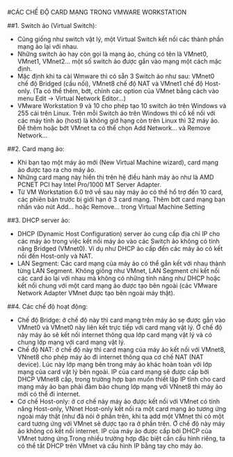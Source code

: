 #CÁC CHẾ ĐỘ CARD MẠNG TRONG VMWARE WORKSTATION

##1. Switch ảo (Virtual Switch):
- Cũng giống như switch vật lý, một Virtual Switch kết nối các thành phần mạng ảo lại với nhau.
- Những  switch ảo hay còn gọi là mạng ảo, chúng có tên là VMnet0, VMnet1, VMnet2… một số switch ảo được gắn vào mạng một cách mặc định.
- Mặc định khi ta cài Wmware thì có sẵn 3 Switch ảo như sau: VMnet0 chế độ Bridged (cầu nối), VMnet8 chế độ NAT và VMnet1 chế độ Host-only. (Ta có thể thêm, bớt, chỉnh các option của VMnet bằng cách vào menu Edit -> Virtual Network Editor...)
- VMware Workstation 9 và 10 cho phép tạo 10 switch ảo trên Windows và 255 cái trên Linux. Trên mỗi Switch ảo trên Windows thì cố kế nối với các máy tính ảo (host) là không giớ hạng còn trên Linux thì 32 máy ảo. Để thêm hoặc bớt VMnet ta có thể chọn Add Network... và Remove Network...

##2. Card mạng ảo:
- Khi bạn tạo một máy ảo mới (New Virtual Machine wizard), card mạng ảo được tạo ra cho máy ảo.
- Những card mạng này hiển thị trên hệ điều hành máy ảo như là AMD PCNET PCI hay Intel Pro/1000 MT Server Adapter.
- Từ VM Workstation 6.0 trở về sau này máy ảo có thể hổ trợ đến 10 card, các phiên bản trước bị giới hạn ở 3 card mạng. Thêm bớt card mạng bạn nhấn vào nút Add... hoặc Remove... trong Virtual Machine Setting

##3. DHCP server ảo:
- DHCP (Dynamic Host Configuration) server ảo cung cấp địa chỉ IP cho các máy ảo trong việc kết nối máy ảo vào các Switch ảo không có tính năng Bridged (VMnet0). Ví dụ như DHCP ảo cấp đến các máy ảo có kết nối đến Host-only và NAT.
- LAN Segment: Các card mạng của máy ảo có thể gắn kết với nhau thành từng LAN Segment. Không giống như VMnet, LAN Segment chỉ kết nối các card ảo lại với nhau mà không có những tính năng như DHCP hoặc kết nối chung với một card mạng ảo được tạo bên ngoài (các VMware Network Adapter VMnet được tạo bên ngoài máy thật).

##4. Các chế độ hoạt động:
- Chế độ Bridge: ở chế độ này thì card mạng trên máy ảo sẹ được gắn vào VMnet0 và VMnet0 này liên kết trực tiếp với card mạng vật lý. Ở chế độ này máy ảo sẽ kết nối internet thông qua lớp card mạng vật lý và có chung lớp mạng với card mạng vật lý.
- Chế độ NAT: ở chế độ này thì card mạng của máy ảo kết nối với VMnet8, VNnet8 cho phép máy ảo đi internet thông qua cơ chế NAT (NAT device). Lúc này lớp mạng bên trong máy ảo khác hoàn toàn với lớp mạng của card vật lý bên ngoài. IP của card mạng sẽ được cấp bởi DHCP VMnet8 cấp, trong trường hợp bạn muốn thiết lập IP tĩnh cho card mạng máy ảo bạn phải đảm bảo chung lớp mạng với VNnet8 thì máy ảo mới có thể đi internet.
- Cơ chế Host-only: ở cơ chế này máy ảo được kết nối với VMnet có tính năng Host-only, VNnet Host-only kết nối ra một card mạng ảo tương ứng ngoài máy thật (như đã nói ở phần trên, khi ta add một VMnet thì có một card tương ứng với VMnet sẽ được tạo ra ở phần trên. Ở chế độ này máy ảo không có kết nối internet. IP của máy ảo được cấp bởi DHCP của VMnet tương ứng.Trong nhiều trường hợp đặc biệt cần cấu hình riêng, ta có thể tắt DHCP trên VMnet và cấu hình IP bằng tay cho máy ảo.